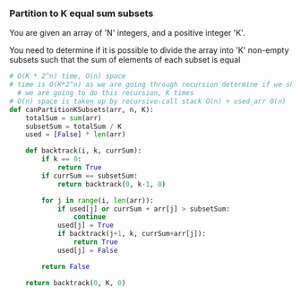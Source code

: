 ### Partition to K equal sum subsets

You are given an array of 'N' integers, and a positive integer 'K'.

You need to determine if it is possible to divide the array into 'K' non-empty subsets such that the sum of elements of each subset is equal

```python
# O(K * 2^n) time, O(n) space
# time is O(K*2^n) as we are going through recursion determine if we should include given element for our current subset or not
  # we are going to do this recursion, K times
# O(n) space is taken up by recursive-call stack O(n) + used_arr O(n)
def canPartitionKSubsets(arr, n, K):
    totalSum = sum(arr)
    subsetSum = totalSum / K
    used = [False] * len(arr)

    def backtrack(i, k, currSum):
        if k == 0:
            return True
        if currSum == subsetSum:
            return backtrack(0, k-1, 0)

        for j in range(i, len(arr)):
            if used[j] or currSum + arr[j] > subsetSum:
                continue
            used[j] = True
            if backtrack(j+1, k, currSum+arr[j]):
                return True
            used[j] = False

        return False

    return backtrack(0, K, 0)
```
